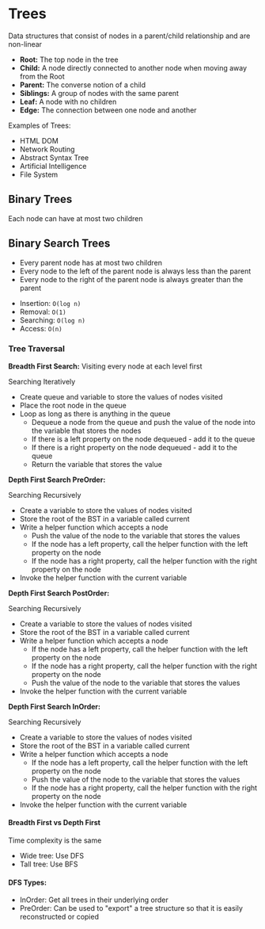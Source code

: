 # Trees

Data structures that consist of nodes in a parent/child relationship and are non-linear

- **Root:** The top node in the tree
- **Child:** A node directly connected to another node when moving away from the Root
- **Parent:** The converse notion of a child
- **Siblings:** A group of nodes with the same parent
- **Leaf:** A node with no children
- **Edge:** The connection between one node and another

Examples of Trees:

- HTML DOM
- Network Routing
- Abstract Syntax Tree
- Artificial Intelligence
- File System

## Binary Trees

Each node can have at most two children

## Binary Search Trees

- Every parent node has at most two children
- Every node to the left of the parent node is always less than the parent
- Every node to the right of the parent node is always greater than the parent

* Insertion: `O(log n)`
* Removal: `O(1)`
* Searching: `O(log n)`
* Access: `O(n)`

### Tree Traversal

**Breadth First Search:** Visiting every node at each level first

Searching Iteratively

- Create queue and variable to store the values of nodes visited
- Place the root node in the queue
- Loop as long as there is anything in the queue
  - Dequeue a node from the queue and push the value of the node into the variable that stores the nodes
  - If there is a left property on the node dequeued - add it to the queue
  - If there is a right property on the node dequeued - add it to the queue
  - Return the variable that stores the value

**Depth First Search PreOrder:**

Searching Recursively

- Create a variable to store the values of nodes visited
- Store the root of the BST in a variable called current
- Write a helper function which accepts a node
  - Push the value of the node to the variable that stores the values
  - If the node has a left property, call the helper function with the left property on the node
  - If the node has a right property, call the helper function with the right property on the node
- Invoke the helper function with the current variable

**Depth First Search PostOrder:**

Searching Recursively

- Create a variable to store the values of nodes visited
- Store the root of the BST in a variable called current
- Write a helper function which accepts a node
  - If the node has a left property, call the helper function with the left property on the node
  - If the node has a right property, call the helper function with the right property on the node
  - Push the value of the node to the variable that stores the values
- Invoke the helper function with the current variable

**Depth First Search InOrder:**

Searching Recursively

- Create a variable to store the values of nodes visited
- Store the root of the BST in a variable called current
- Write a helper function which accepts a node
  - If the node has a left property, call the helper function with the left property on the node
  - Push the value of the node to the variable that stores the values
  - If the node has a right property, call the helper function with the right property on the node
- Invoke the helper function with the current variable

#### Breadth First vs Depth First

Time complexity is the same

- Wide tree: Use DFS
- Tall tree: Use BFS

#### DFS Types:

- InOrder: Get all trees in their underlying order
- PreOrder: Can be used to "export" a tree structure so that it is easily reconstructed or copied